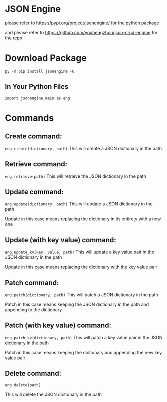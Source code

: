 # JSON Engine

please refer to https://pypi.org/project/jsonengine/ for the python package

and please refer to https://github.com/youhengzhou/json-crud-engine for the repo

# Download Package

`py -m pip install jsonengine -U`

## In Your Python Files

`import jsonengine.main as eng`

# Commands

## Create command:
`eng.create(dictionary, path)`
This will create a JSON dictionary in the path

## Retrieve command:
`eng.retrieve(path)`
This will retrieve the JSON dictionary in the path

## Update command:
`eng.update(dictionary, path)`
This will update a JSON dictionary in the path

Update in this case means replacing the dictionary in its entirety with a new one

## Update (with key value) command:
`eng.update_kv(key, value, path)`
This will update a key value pair in the JSON dictionary in the path

Update in this case means replacing the dictionary with the key value pair

## Patch command:
`eng.patch(dictionary, path)`
This will patch a JSON dictionary in the path

Patch in this case means keeping the JSON dictionary in the path and appending to the dictionary

## Patch (with key value) command:
`eng.patch_kv(dictionary, path)`
This will patch a key value pair in the JSON dictionary in the path

Patch in this case means keeping the dictionary and appending the new key value pair

## Delete command:
`eng.delete(path)`

This will delete the JSON dictionary in the path

